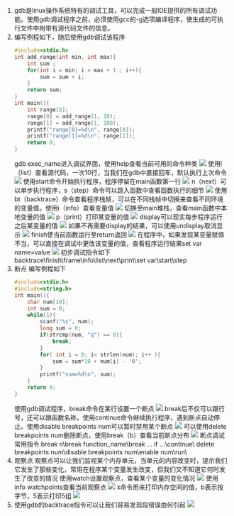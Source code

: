 1. gdb是linux操作系统特有的调试工具，可以完成一般IDE提供的所有调试功能。使用gdb调试程序之前，必须使用gcc的-g选项编译程序，使生成的可执行文件中附带有源代码文件的信息。
2. 编写例程如下，随后使用gdb调试该程序
    ```c
    #include<stdio.h>
    int add_range(int min, int max){
        int sum ;
        for(int i = min; i < max + 1 ; i++){
            sum = sum + i;
        }
        return sum;
    }
    int main(){
        int range[5];
        range[0] = add_range(1, 10);
        range[1] = add_range(1, 100);
        printf("range[0]=%d\n", range[0]);
        printf("range[1]=%d\n", range[1]);
        return 0;
    }
    ```
    gdb exec_name进入调试界面，使用help查看当前可用的命令种类
    ![](https://upload-images.jianshu.io/upload_images/10339396-d54e8c1466e382fb.png?imageMogr2/auto-orient/strip%7CimageView2/2/w/1240)
    使用l（list）查看源代码，一次10行，当我们在gdb中直接回车，默认执行上次命令
    ![](https://upload-images.jianshu.io/upload_images/10339396-2aaafefeec36d6eb.png?imageMogr2/auto-orient/strip%7CimageView2/2/w/1240)
    使用start命令开始执行程序，程序停留在main函数第一行
    ![](https://upload-images.jianshu.io/upload_images/10339396-f8de750625d18f8f.png?imageMogr2/auto-orient/strip%7CimageView2/2/w/1240)
    n（next）可以单步执行程序，s（step）命令可以跳入函数中查看函数执行的细节
    ![](https://upload-images.jianshu.io/upload_images/10339396-aba957a246f932b3.png?imageMogr2/auto-orient/strip%7CimageView2/2/w/1240)
    使用bt（backtrace）命令查看程序栈帧，可以在不同栈帧中切换来查看不同环境的变量值。使用i（info）查看变量值
    ![](https://upload-images.jianshu.io/upload_images/10339396-bb375b8e2947a816.png?imageMogr2/auto-orient/strip%7CimageView2/2/w/1240)
    切换至main堆栈，查看main函数中本地变量的值
    ![](https://upload-images.jianshu.io/upload_images/10339396-776d674c4db37eef.png?imageMogr2/auto-orient/strip%7CimageView2/2/w/1240)
    p（print）打印某变量的值
    ![](https://upload-images.jianshu.io/upload_images/10339396-34cf1d6af4e4d8e5.png?imageMogr2/auto-orient/strip%7CimageView2/2/w/1240)
    display可以现实每步程序运行之后某变量的值
    ![](https://upload-images.jianshu.io/upload_images/10339396-bba73780b2414415.png?imageMogr2/auto-orient/strip%7CimageView2/2/w/1240)
    如果不再需要display的结果，可以使用undisplay取消显示
    ![](https://upload-images.jianshu.io/upload_images/10339396-6dccf34137f5a8a8.png?imageMogr2/auto-orient/strip%7CimageView2/2/w/1240)
    finish使当前函数运行至return返回
    ![](https://upload-images.jianshu.io/upload_images/10339396-53d79cb595e8952f.png?imageMogr2/auto-orient/strip%7CimageView2/2/w/1240)
    在程序中，如果发现某变量赋值不当，可以直接在调试中更改该变量的值，查看程序运行结果set var name=value
    ![](https://upload-images.jianshu.io/upload_images/10339396-6c1e61f35fdb9fbb.png?imageMogr2/auto-orient/strip%7CimageView2/2/w/1240)
    初步调试指令如下
    backtrace\finish\frame\info\list\next\print\set var\start\step
3. 断点
    编写例程如下
    ```c
    #include<stdio.h>
    #include<string.h>
    int main(){
        char num[10];
        int sum = 0;
        while(1){
            scanf("%s", num);
            long sum = 0;
            if(strcmp(num, "q") == 0){
                break;
            }
            for( int i = 0; i< strlen(num); i++ ){
                sum = sum*10 + num[i] - '0';
            }
            printf("sum=%d\n", sum);
        }
        return 0;
    }
    ```
    使用gdb调试程序，break命令在某行设置一个断点
    ![](https://upload-images.jianshu.io/upload_images/10339396-01736750fac00312.png?imageMogr2/auto-orient/strip%7CimageView2/2/w/1240)
    break后不仅可以跟行号，还可以跟函数名称，使用continue命令继续执行程序，遇到断点自动停止。使用disable breakpoints num可以暂时禁用某个断点
    ![](https://upload-images.jianshu.io/upload_images/10339396-08a15c759355d698.png?imageMogr2/auto-orient/strip%7CimageView2/2/w/1240)
    可以使用delete breakpoints num删除断点，使用break（b）查看当前断点分布
    ![](https://upload-images.jianshu.io/upload_images/10339396-2301086c4878a939.png?imageMogr2/auto-orient/strip%7CimageView2/2/w/1240)
    断点调试常用指令
    break n\break function_name\break ... if ...\continue\ delete breakpoints num\disable breakpoints num\enable num\run\
4. 观察点
    观察点可以让我们监视某个内存单元，当单元的内容改变时，提示我们它发生了那些变化，常用在程序某个变量发生改变，但我们又不知道它何时发生了改变的情况
    使用watch设置观察点，查看某个变量的变化情况
    ![](https://upload-images.jianshu.io/upload_images/10339396-b847f038f3f550b8.png?imageMogr2/auto-orient/strip%7CimageView2/2/w/1240)
    使用info watchpoints查看当前观察点
    ![](https://upload-images.jianshu.io/upload_images/10339396-64481f35b1a4d2b7.png?imageMogr2/auto-orient/strip%7CimageView2/2/w/1240)
    x命令用来打印内存空间的值，b表示按字节，5表示打印5组
    ![](https://upload-images.jianshu.io/upload_images/10339396-4994844965dbef20.png?imageMogr2/auto-orient/strip%7CimageView2/2/w/1240)
5. 使用gdb的backtrace指令可以让我们容易发现段错误由何引起
    ![](https://upload-images.jianshu.io/upload_images/10339396-c71a6ad59606355e.png?imageMogr2/auto-orient/strip%7CimageView2/2/w/1240)














​    


